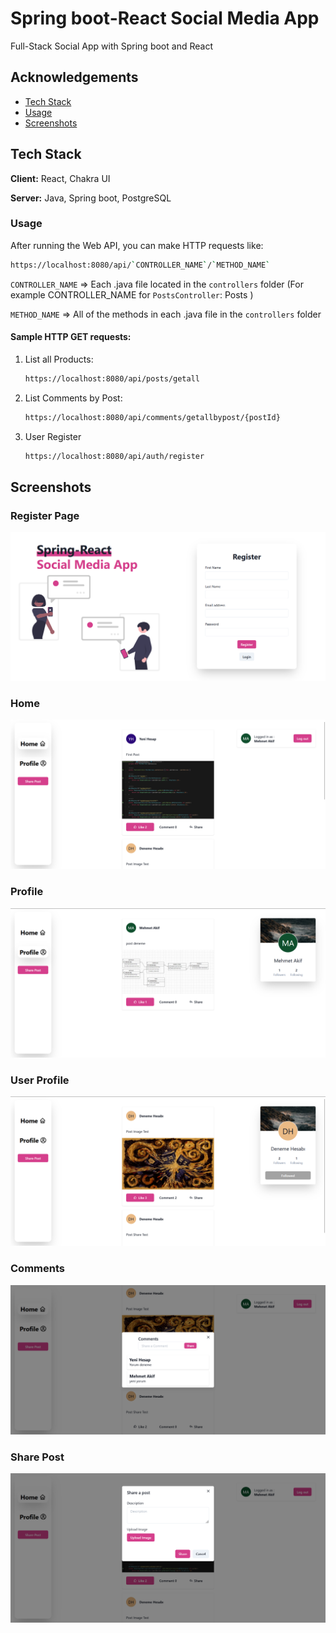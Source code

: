 
# Spring boot-React Social Media App

Full-Stack Social App with Spring boot and React



## Acknowledgements

 - [Tech Stack](#tech-stack)
 - [Usage](#usage)
 - [Screenshots](#screenshots)


## Tech Stack

**Client:** React, Chakra UI

**Server:** Java, Spring boot, PostgreSQL

### Usage
 
After running the Web API, you can make HTTP requests like:
   
   ```sh
   https://localhost:8080/api/`CONTROLLER_NAME`/`METHOD_NAME`
   ```
 
   `CONTROLLER_NAME` => Each .java file located in the `controllers` folder (For example CONTROLLER_NAME for `PostsController`: Posts )

   `METHOD_NAME` => All of the methods in each .java file in the `controllers` folder
 
#### Sample HTTP GET requests:

1. List all Products:
   ```sh
   https://localhost:8080/api/posts/getall
   ```
2. List Comments by Post:
   ```sh
   https://localhost:8080/api/comments/getallbypost/{postId}
   ```
3. User Register
   ```sh
   https://localhost:8080/api/auth/register
   ```
## Screenshots
### Register Page

![App Screenshot](/readme-img/register.png)

### Home

![App Screenshot](/readme-img/home.png)

### Profile

![App Screenshot](/readme-img/profile.png)

### User Profile

![App Screenshot](/readme-img/userProfile.png)

### Comments

![App Screenshot](/readme-img/comments.png)

### Share Post

![App Screenshot](/readme-img/sharepost.png)



